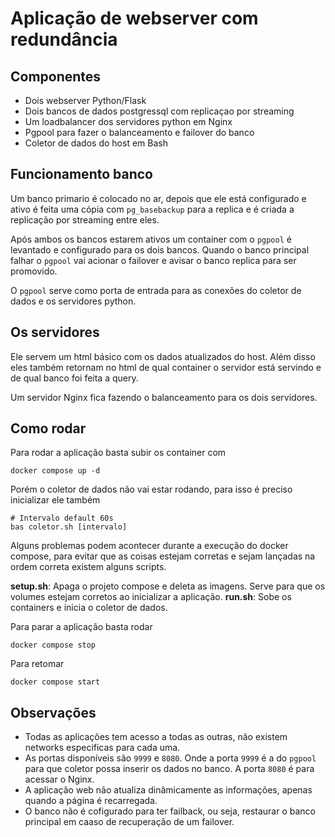 # Aplicação de webserver com redundância
## Componentes
- Dois webserver Python/Flask
- Dois bancos de dados postgressql com replicaçao por streaming
- Um loadbalancer dos servidores python em Nginx
- Pgpool para fazer o balanceamento e failover do banco
- Coletor de dados do host em Bash

## Funcionamento banco
Um banco primario é colocado no ar, depois que ele está configurado e ativo é feita uma cópia
com `pg_basebackup` para a replica e é criada a replicação por streaming entre eles.

Após ambos os bancos estarem ativos um container com o `pgpool` é levantado e configurado
para os dois bancos. Quando o banco principal falhar o `pgpool` vai acionar o failover e
avisar o banco replica para ser promovido.

O `pgpool` serve como porta de entrada para as conexões do coletor de dados e os servidores python.

## Os servidores
Ele servem um html básico com os dados atualizados do host. Além disso eles também retornam no html
de qual container o servidor está servindo e de qual banco foi feita a query.

Um servidor Nginx fica fazendo o balanceamento para os dois servidores.

## Como rodar
Para rodar a aplicação basta subir os container com
```shell
docker compose up -d
```

Porém o coletor de dados não vai estar rodando, para isso é preciso inicializar ele também
```
# Intervalo default 60s
bas coletor.sh [intervalo]
```

Alguns problemas podem acontecer durante a execução do docker compose, para evitar que as coisas estejam
corretas e sejam lançadas na ordem correta existem alguns scripts.

**setup.sh**: Apaga o projeto compose e deleta as imagens. Serve para que os volumes estejam corretos
ao inicializar a aplicação.
**run.sh**: Sobe os containers e inicia o coletor de dados.

Para parar a aplicação basta rodar
```shell
docker compose stop
```

Para retomar
```shell
docker compose start
```

## Observações
- Todas as aplicações tem acesso a todas as outras, não existem networks especificas para cada uma.
- As portas disponíveis são `9999` e `8080`. Onde a porta `9999` é a do `pgpool` para que coletor
possa inserir os dados no banco. A porta `8080` é para acessar o Nginx.
- A aplicação web não atualiza dinâmicamente as informações, apenas quando a página é recarregada.
- O banco não é cofigurado para ter failback, ou seja, restaurar o banco principal em caaso de recuperação de um failover.